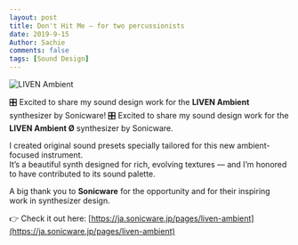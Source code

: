 ```yaml
---
layout: post
title: Don't Hit Me – for two percussionists
date: 2019-9-15
Author: Sachie
comments: false
tags: [Sound Design]
---
```


![LIVEN Ambient](https://i.shgcdn.com/49f1c750-4c49-4547-bdc5-1d2c487259ca/-/format/auto/-/preview/3000x3000/-/quality/lighter/)

🎛️ Excited to share my sound design work for the **LIVEN Ambient** synthesizer by Sonicware!
🎛️ Excited to share my sound design work for the **LIVEN Ambient Ø** synthesizer by Sonicware.

I created original sound presets specially tailored for this new ambient-focused instrument.  
It’s a beautiful synth designed for rich, evolving textures — and I’m honored to have contributed to its sound palette.

A big thank you to **Sonicware** for the opportunity and for their inspiring work in synthesizer design.

👉 Check it out here: [https://ja.sonicware.jp/pages/liven-ambient](https://ja.sonicware.jp/pages/liven-ambient)
